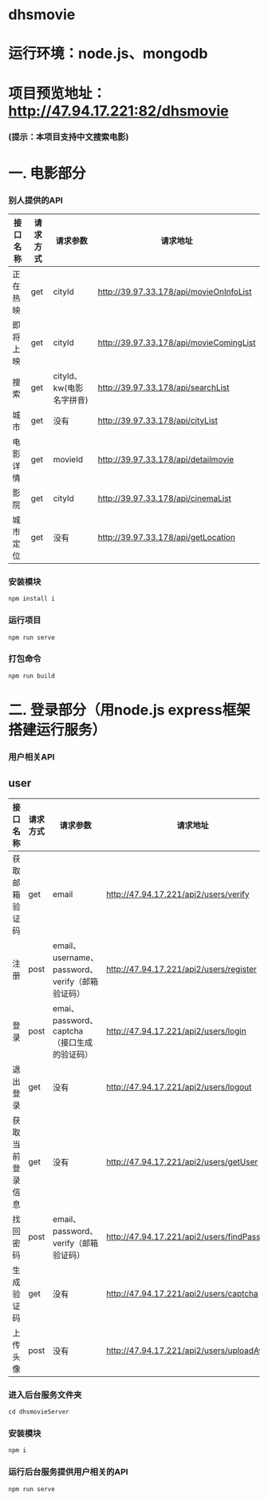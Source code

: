 
# dhsmovie
# 运行环境：node.js、mongodb
# 项目预览地址：http://47.94.17.221:82/dhsmovie
### (提示：本项目支持中文搜索电影)
# 一. 电影部分

### 别人提供的API
| 接口名称 | 请求方式 | 请求参数                 | 请求地址                                |
| -------- | -------- | ------------------------ | --------------------------------------- |
| 正在热映 | get      | cityId                   | http://39.97.33.178/api/movieOnInfoList |
| 即将上映 | get      | cityId                   | http://39.97.33.178/api/movieComingList |
| 搜索     | get      | cityId、kw(电影名字拼音) | http://39.97.33.178/api/searchList      |
| 城市     | get      | 没有                     | http://39.97.33.178/api/cityList        |
| 电影详情 | get      | movieId                  | http://39.97.33.178/api/detailmovie     |
| 影院     | get      | cityId                   | http://39.97.33.178/api/cinemaList      |
| 城市定位 | get      | 没有                     | http://39.97.33.178/api/getLocation     |

### 安装模块
```
npm install i
```
### 运行项目
```
npm run serve
```
### 打包命令
```
npm run build
```
# 二. 登录部分（用node.js express框架搭建运行服务）
### 用户相关API

## user
| 接口名称         | 请求方式 | 请求参数                                        | 请求地址                                    |
| ---------------- | -------- | ----------------------------------------------- | ------------------------------------------- |
| 获取邮箱验证码   | get      | email                                           | http://47.94.17.221/api2/users/verify       |
| 注册             | post     | email、username、password、verify（邮箱验证码） | http://47.94.17.221/api2/users/register     |
| 登录             | post     | emai、password、captcha（接口生成的验证码）     | http://47.94.17.221/api2/users/login        |
| 退出登录         | get      | 没有                                            | http://47.94.17.221/api2/users/logout       |
| 获取当前登录信息 | get      | 没有                                            | http://47.94.17.221/api2/users/getUser      |
| 找回密码         | post     | email、password、verify（邮箱验证码）           | http://47.94.17.221/api2/users/findPassword |
| 生成验证码       | get      | 没有                                            | http://47.94.17.221/api2/users/captcha      |
| 上传头像         | post     | 没有                                            | http://47.94.17.221/api2/users/uploadAvatar |

### 进入后台服务文件夹
```
cd dhsmovieServer 
```
### 安装模块
```
npm i
```
### 运行后台服务提供用户相关的API
```
npm run serve
```

